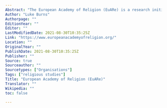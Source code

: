```yaml
---
Abstract: "The European Academy of Religion (EuARe) is a research initiative launched under the high patronage of the European Parliament which offers an exchange platform to scholars, universities, centers, research infrastructures, scientific journals and publishers coming from Europe and the surrounding regions."
Author: "Luke Burns"
Authorpage: ""
EditionYear: ""
Editor: ""
LastModifiedDate: 2021-08-30T10:35:25Z
Link: "https://www.europeanacademyofreligion.org/"
Location: ""
OriginalYear: ""
PublishDate: 2021-08-30T10:35:25Z
Publisher: ""
Source: true
Sourceauthor: ""
Sourcetypes: ["Organisations"]
Tags: ["religious studies"]
Title: "European Academy of Religion (EuARe)"
Translator: ""
Wikipedia: ""
toc: false

---
```

